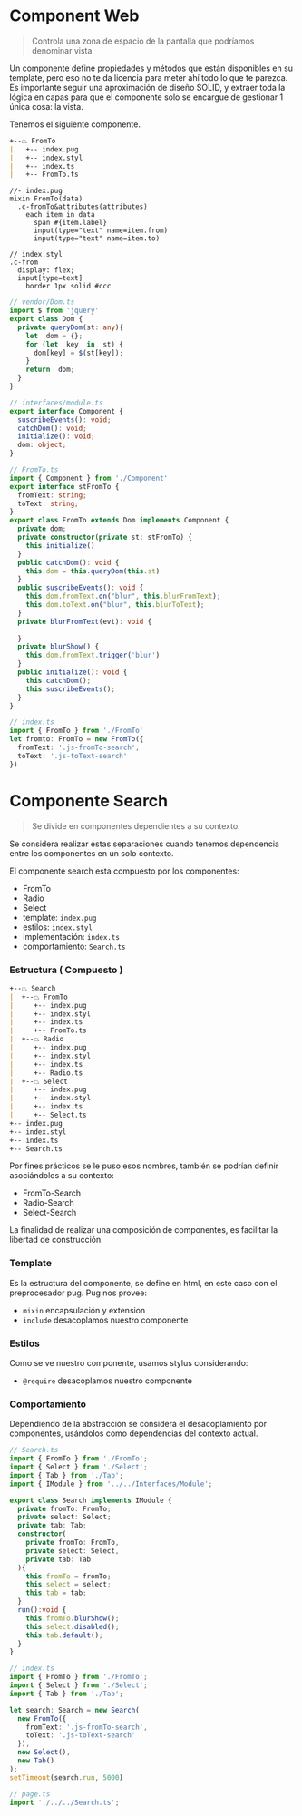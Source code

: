 # Component Web
> Controla una zona de espacio de la pantalla que podríamos denominar vista

Un componente define propiedades y métodos que están disponibles en su template, pero eso no te da licencia para meter ahí todo lo que te parezca. Es importante seguir una aproximación de diseño SOLID, y extraer toda la lógica en capas para que el componente solo se encargue de gestionar 1 única cosa: la vista.

Tenemos el siguiente componente.

```md
+--⏢ FromTo
|   +-- index.pug
|   +-- index.styl
|   +-- index.ts 
|   +-- FromTo.ts
```
```pug
//- index.pug
mixin FromTo(data)
  .c-fromTo&attributes(attributes)
    each item in data
      span #{item.label}
      input(type="text" name=item.from)
      input(type="text" name=item.to)	  
```
```stylus
// index.styl
.c-from
  display: flex;
  input[type=text]
    border 1px solid #ccc
```
```typescript
// vendor/Dom.ts
import $ from 'jquery'
export class Dom {
  private queryDom(st: any){
    let  dom = {};
    for (let  key  in  st) {
      dom[key] = $(st[key]);
    }
    return  dom;
  }
}
```
```typescript
// interfaces/module.ts
export interface Component {
  suscribeEvents(): void;
  catchDom(): void;
  initialize(): void;
  dom: object;
}
```
```typescript
// FromTo.ts
import { Component } from './Component'
export interface stFromTo {
  fromText: string;
  toText: string;
}
export class FromTo extends Dom implements Component {
  private dom;
  private constructor(private st: stFromTo) {
    this.initialize()
  }
  public catchDom(): void {
    this.dom = this.queryDom(this.st)
  }
  public suscribeEvents(): void {
    this.dom.fromText.on("blur", this.blurFromText);
    this.dom.toText.on("blur", this.blurToText);
  }
  private blurFromText(evt): void {
    
  }
  private blurShow() {
    this.dom.fromText.trigger('blur')
  }
  public initialize(): void {
    this.catchDom();
    this.suscribeEvents();
  }
}
```
```typescript
// index.ts
import { FromTo } from './FromTo'
let fromto: FromTo = new FromTo({
  fromText: '.js-fromTo-search',
  toText: '.js-toText-search'
})
```
# Componente Search
> Se divide en componentes dependientes a su contexto.

Se considera realizar estas separaciones cuando tenemos dependencia entre los componentes en un solo contexto.

El componente search esta compuesto por los componentes:
- FromTo
- Radio
- Select
- template: `index.pug`
- estilos: `index.styl`
- implementación: `index.ts`
- comportamiento: `Search.ts`

### Estructura ( Compuesto ) 
```md
+--⏢ Search
|  +--⏢ FromTo
|     +-- index.pug
|     +-- index.styl
|     +-- index.ts 
|     +-- FromTo.ts
|  +--⏢ Radio
|     +-- index.pug
|     +-- index.styl
|     +-- index.ts 
|     +-- Radio.ts 
|  +--⏢ Select
|     +-- index.pug
|     +-- index.styl
|     +-- index.ts 
|     +-- Select.ts 
+-- index.pug
+-- index.styl
+-- index.ts
+-- Search.ts 
```

Por fines prácticos se le puso esos nombres, también se podrían definir asociándolos a su contexto:
- FromTo-Search
- Radio-Search
- Select-Search

La finalidad de realizar una composición de componentes, es facilitar la libertad de construcción.


### Template
Es la estructura del componente, se define en html, en este caso con el preprocesador pug.
Pug nos provee:
- `mixin` encapsulación y extension
- `include`  desacoplamos nuestro componente

### Estilos
Como se ve nuestro componente, usamos stylus considerando:
- `@require`  desacoplamos nuestro componente

### Comportamiento
Dependiendo de la abstracción se considera el desacoplamiento por componentes, usándolos como dependencias del contexto actual.
```typescript
// Search.ts
import { FromTo } from './FromTo';
import { Select } from './Select';
import { Tab } from './Tab';
import { IModule } from '../../Interfaces/Module';

export class Search implements IModule {
  private fromTo: FromTo;
  private select: Select;
  private tab: Tab;
  constructor(
    private fromTo: FromTo,
    private select: Select,
    private tab: Tab
  ){
    this.fromTo = fromTo;
    this.select = select;
    this.tab = tab;
  }
  run():void {
    this.fromTo.blurShow();
    this.select.disabled();
    this.tab.default();
  }
}
```
```typescript
// index.ts
import { FromTo } from './FromTo';
import { Select } from './Select';
import { Tab } from './Tab';

let search: Search = new Search(
  new FromTo({
    fromText: '.js-fromTo-search',
    toText: '.js-toText-search'
  }),
  new Select(),
  new Tab()
);
setTimeout(search.run, 5000)
```
```typescript
// page.ts
import './../../Search.ts';
```
  
